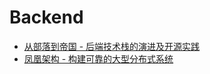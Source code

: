 # Backend

- [从部落到帝国 - 后端技术栈的演进及开源实践](https://coderxing.gitbooks.io/architecture-evolution/content/)
- [凤凰架构 - 构建可靠的大型分布式系统](https://icyfenix.cn/)

